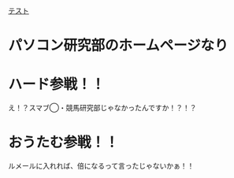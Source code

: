 [テスト](https://ait-pc-ken.github.io/PCKen-HomePage/)

# パソコン研究部のホームページなり

# ハード参戦！！
え！？スマブ◯・競馬研究部じゃなかったんですか！？！？ 

# おうたむ参戦！！
ルメールに入れれば、倍になるって言ったじゃないかぁ！！ 
